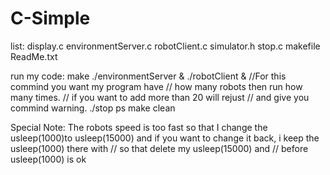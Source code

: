# C-Simple

list:
display.c
environmentServer.c
robotClient.c
simulator.h
stop.c
makefile
ReadMe.txt

run my code:
make
./environmentServer &
./robotClient &                          //For this commind you want my program have 
					 // how many robots then run how many times.
					 // if you want to add more than 20 will rejust
					 // and give you commind warning.
./stop
ps
make clean



Special Note: The robots speed is too fast so that I change the usleep(1000)to 
usleep(15000) and if you want to change it back, i keep the usleep(1000) there with
// so that delete my usleep(15000) and // before usleep(1000) is ok
